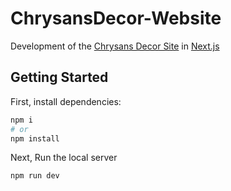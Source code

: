 # ChrysansDecor-Website



Development of the [Chrysans Decor Site](http://www.chrysansdecor.com) in [Next.js](https://nextjs.org/)

## Getting Started

First, install dependencies:

```bash
npm i 
# or
npm install
```

Next, Run the local server

```bash
npm run dev
```
